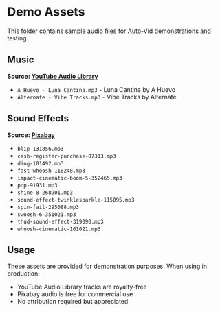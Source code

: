 # Demo Assets

This folder contains sample audio files for Auto-Vid demonstrations and testing.

## Music

**Source: [YouTube Audio Library](https://youtube.com)**

- `A Huevo - Luna Cantina.mp3` - Luna Cantina by A Huevo
- `Alternate - Vibe Tracks.mp3` - Vibe Tracks by Alternate

## Sound Effects

**Source: [Pixabay](https://pixabay.com/sound-effects/)**

- `blip-131856.mp3`
- `cash-register-purchase-87313.mp3`
- `ding-101492.mp3`
- `fast-whoosh-118248.mp3`
- `impact-cinematic-boom-5-352465.mp3`
- `pop-91931.mp3`
- `shine-8-268901.mp3`
- `sound-effect-twinklesparkle-115095.mp3`
- `spin-fail-295088.mp3`
- `swoosh-6-351021.mp3`
- `thud-sound-effect-319090.mp3`
- `whoosh-cinematic-161021.mp3`

## Usage

These assets are provided for demonstration purposes. When using in production:

- YouTube Audio Library tracks are royalty-free
- Pixabay audio is free for commercial use
- No attribution required but appreciated
